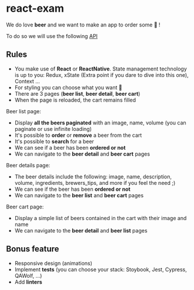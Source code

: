# react-exam

We do love __beer__ and we want to make an app to order some :beer: !

To do so we will use the following [API](https://punkapi.com/documentation/v2)

## Rules

- You make use of __React__ or __ReactNative__. State management technology is up to you: Redux, xState (Extra point if you dare to dive into this one), Context ...
- For styling you can choose what you want 🎨
- There are 3 pages (__beer list__, __beer detail__, __beer cart__)
- When the page is reloaded, the cart remains filled

Beer list page:
- Display __all the beers paginated__ with an image, name, volume (you can paginate or use infinite loading)
- It's possible to __order__ or __remove__ a beer from the cart
- It's possible to __search__ for a beer
- We can see if a beer has been __ordered or not__
- We can navigate to the __beer detail__ and __beer cart__ pages

Beer details page:
- The beer details include the following: image, name, description, volume, ingredients, brewers_tips, and more if you feel the need ;)
- We can see if the beer has been __ordered or not__
- We can navigate to the __beer list__ and __beer cart__ pages

Beer cart page:
- Display a simple list of beers contained in the cart with their image and name
- We can navigate to the __beer detail__ and __beer list__ pages

## Bonus feature

- Responsive design (animations)
- Implement __tests__ (you can choose your stack: Stoybook, Jest, Cypress, QAWolf, ...)
- Add __linters__
